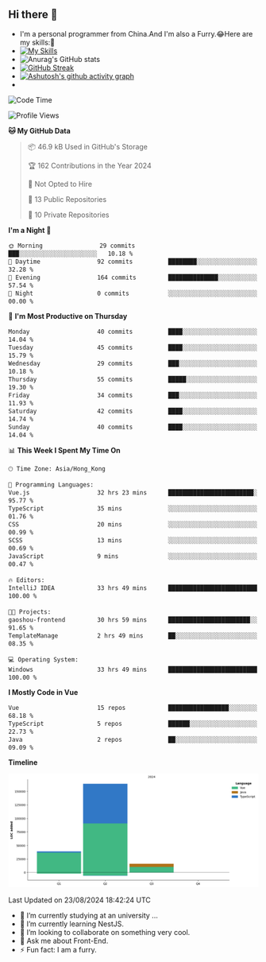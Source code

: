 ## Hi there 👋
- I'm a personal programmer from China.And I'm also a Furry.😂Here are my skills:🤔
- [![My Skills](https://skillicons.dev/icons?i=js,html,css,vue,typescript,java,golang)](https://skillicons.dev)
- ![Anurag's GitHub stats](https://github-readme-stats.vercel.app/api?username=FluffyChi-Xing&count_private=true&show_icons=true&theme=radical)
- [![GitHub Streak](https://streak-stats.demolab.com/?user=FluffyChi-Xing)](https://git.io/streak-stats)
- [![Ashutosh's github activity graph](https://github-readme-activity-graph.vercel.app/graph?username=FluffyChi-Xing&theme=github-compact)](https://github.com/ashutosh00710/github-readme-activity-graph)
- <!--START_SECTION:waka-->
![Code Time](http://img.shields.io/badge/Code%20Time-276%20hrs%2041%20mins-blue)

![Profile Views](http://img.shields.io/badge/Profile%20Views-0-blue)

**🐱 My GitHub Data** 

> 📦 46.9 kB Used in GitHub's Storage 
 > 
> 🏆 162 Contributions in the Year 2024
 > 
> 🚫 Not Opted to Hire
 > 
> 📜 13 Public Repositories 
 > 
> 🔑 10 Private Repositories 
 > 
**I'm a Night 🦉** 

```text
🌞 Morning                29 commits          ███░░░░░░░░░░░░░░░░░░░░░░   10.18 % 
🌆 Daytime                92 commits          ████████░░░░░░░░░░░░░░░░░   32.28 % 
🌃 Evening                164 commits         ██████████████░░░░░░░░░░░   57.54 % 
🌙 Night                  0 commits           ░░░░░░░░░░░░░░░░░░░░░░░░░   00.00 % 
```
📅 **I'm Most Productive on Thursday** 

```text
Monday                   40 commits          ████░░░░░░░░░░░░░░░░░░░░░   14.04 % 
Tuesday                  45 commits          ████░░░░░░░░░░░░░░░░░░░░░   15.79 % 
Wednesday                29 commits          ███░░░░░░░░░░░░░░░░░░░░░░   10.18 % 
Thursday                 55 commits          █████░░░░░░░░░░░░░░░░░░░░   19.30 % 
Friday                   34 commits          ███░░░░░░░░░░░░░░░░░░░░░░   11.93 % 
Saturday                 42 commits          ████░░░░░░░░░░░░░░░░░░░░░   14.74 % 
Sunday                   40 commits          ████░░░░░░░░░░░░░░░░░░░░░   14.04 % 
```


📊 **This Week I Spent My Time On** 

```text
🕑︎ Time Zone: Asia/Hong_Kong

💬 Programming Languages: 
Vue.js                   32 hrs 23 mins      ████████████████████████░   95.77 % 
TypeScript               35 mins             ░░░░░░░░░░░░░░░░░░░░░░░░░   01.76 % 
CSS                      20 mins             ░░░░░░░░░░░░░░░░░░░░░░░░░   00.99 % 
SCSS                     13 mins             ░░░░░░░░░░░░░░░░░░░░░░░░░   00.69 % 
JavaScript               9 mins              ░░░░░░░░░░░░░░░░░░░░░░░░░   00.47 % 

🔥 Editors: 
IntelliJ IDEA            33 hrs 49 mins      █████████████████████████   100.00 % 

🐱‍💻 Projects: 
gaoshou-frontend         30 hrs 59 mins      ███████████████████████░░   91.65 % 
TemplateManage           2 hrs 49 mins       ██░░░░░░░░░░░░░░░░░░░░░░░   08.35 % 

💻 Operating System: 
Windows                  33 hrs 49 mins      █████████████████████████   100.00 % 
```

**I Mostly Code in Vue** 

```text
Vue                      15 repos            █████████████████░░░░░░░░   68.18 % 
TypeScript               5 repos             ██████░░░░░░░░░░░░░░░░░░░   22.73 % 
Java                     2 repos             ██░░░░░░░░░░░░░░░░░░░░░░░   09.09 % 
```



**Timeline**

![Lines of Code chart](https://raw.githubusercontent.com/FluffyChi-Xing/FluffyChi-Xing/main/assets/bar_graph.png)


 Last Updated on 23/08/2024 18:42:24 UTC
<!--END_SECTION:waka-->
- 🔭 I’m currently studying at an university ...
- 🌱 I’m currently learning NestJS.
- 👯 I’m looking to collaborate on something very cool.
- 💬 Ask me about Front-End.
- ⚡ Fun fact: I am a furry.
